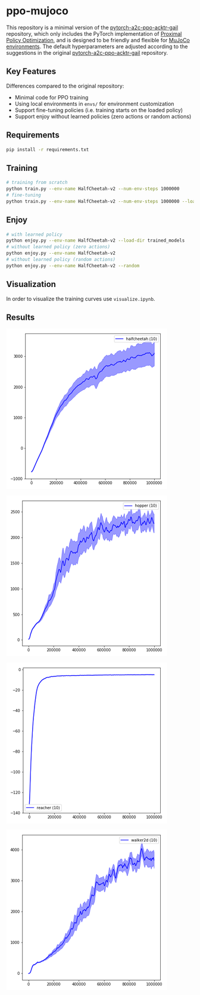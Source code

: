 # ppo-mujoco

This repository is a minimal version of the [pytorch-a2c-ppo-acktr-gail](https://github.com/ikostrikov/pytorch-a2c-ppo-acktr-gail) repository, which only includes the PyTorch implementation of [Proximal Policy Optimization](https://arxiv.org/pdf/1707.06347.pdf), and is designed to be friendly and flexible for [MuJoCo environments](https://gym.openai.com/envs/#mujoco). The default hyperparameters are adjusted according to the suggestions in the original [pytorch-a2c-ppo-acktr-gail](https://github.com/ikostrikov/pytorch-a2c-ppo-acktr-gail) repository.

## Key Features

Differences compared to the original repository:

- Minimal code for PPO training
- Using local environments in ```envs/``` for environment customization
- Support fine-tuning policies (i.e. training starts on the loaded policy)
- Support enjoy without learned policies (zero actions or random actions)

## Requirements

```bash
pip install -r requirements.txt
```

## Training

```bash
# training from scratch
python train.py --env-name HalfCheetah-v2 --num-env-steps 1000000
# fine-tuning
python train.py --env-name HalfCheetah-v2 --num-env-steps 1000000 --load-dir trained_models
```

## Enjoy

```bash
# with learned policy
python enjoy.py --env-name HalfCheetah-v2 --load-dir trained_models
# without learned policy (zero actions)
python enjoy.py --env-name HalfCheetah-v2
# without learned policy (random actions)
python enjoy.py --env-name HalfCheetah-v2 --random
```

## Visualization

In order to visualize the training curves use ```visualize.ipynb```.

## Results

![halfcheetah](imgs/ppo_halfcheetah.png)

![hopper](imgs/ppo_hopper.png)

![reacher](imgs/ppo_reacher.png)

![walker](imgs/ppo_walker.png)
